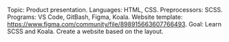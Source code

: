 Topic: Product presentation. 
Languages: HTML, CSS.
Preprocessors: SCSS.
Programs: VS Code, GitBash, Figma, Koala.
Website template: https://www.figma.com/community/file/898915663607766493.
Goal: Learn SCSS and Koala. Create a website based on the layout.